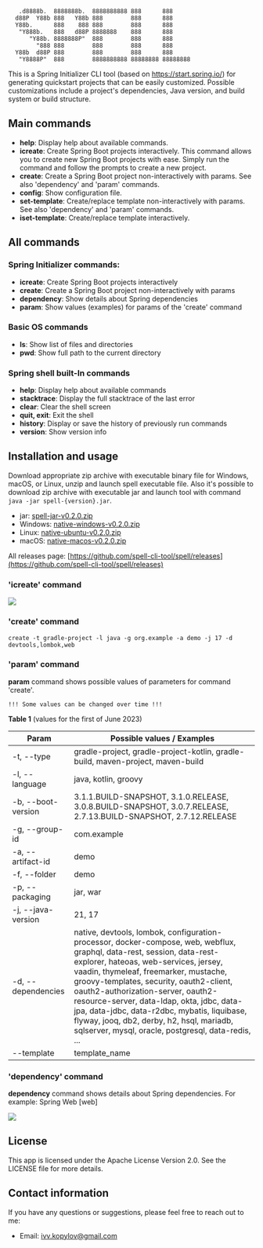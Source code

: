 
       .d8888b.  8888888b.  8888888888 888      888
      d88P  Y88b 888   Y88b 888        888      888
      Y88b.      888    888 888        888      888
       "Y888b.   888   d88P 8888888    888      888
          "Y88b. 8888888P"  888        888      888
            "888 888        888        888      888
      Y88b  d88P 888        888        888      888
       "Y8888P"  888        8888888888 88888888 88888888

This is a Spring Initializer CLI tool (based on https://start.spring.io/) for generating quickstart projects 
that can be easily customized.
Possible customizations include a project's dependencies,
Java version, and build system or build structure.

## Main commands
- **help**: Display help about available commands.
- **icreate**: Create Spring Boot projects interactively. This command allows you to 
create new Spring Boot projects with ease. Simply run the command and follow the prompts to create a new project.
- **create**: Create a Spring Boot project non-interactively with params. See also 'dependency' and 'param' commands.
- **config**: Show configuration file.
- **set-template**: Create/replace template non-interactively with params. See also 'dependency' and 'param' commands.
- **iset-template**: Create/replace template interactively.

## All commands

### Spring Initializer commands:

- **icreate**: Create Spring Boot projects interactively
- **create**: Create a Spring Boot project non-interactively with params
- **dependency**: Show details about Spring dependencies
- **param**: Show values (examples) for params of the 'create' command



### Basic OS commands

- **ls**: Show list of files and directories
- **pwd**: Show full path to the current directory

### Spring shell built-In commands

-   **help**: Display help about available commands
-   **stacktrace**: Display the full stacktrace of the last error
-   **clear**: Clear the shell screen
-   **quit, exit**: Exit the shell
-   **history**: Display or save the history of previously run commands
-   **version**: Show version info

## Installation and usage

Download appropriate zip archive with executable binary file for Windows, 
macOS, or Linux, unzip and launch spell executable file.
Also it's possible to download zip archive with executable jar and launch tool with command `java -jar spell-{version}.jar`.

- jar: [spell-jar-v0.2.0.zip](https://github.com/spell-cli-tool/spell/releases/download/v0.2.0/spell-jar-v0.2.0.zip)
- Windows: [native-windows-v0.2.0.zip](https://github.com/spell-cli-tool/spell/releases/download/v0.2.0/native-windows-v0.2.0.zip)
- Linux: [native-ubuntu-v0.2.0.zip](https://github.com/spell-cli-tool/spell/releases/download/v0.2.0/native-ubuntu-v0.2.0.zip)
- macOS: [native-macos-v0.2.0.zip](https://github.com/spell-cli-tool/spell/releases/download/v0.2.0/native-macos-v0.2.0.zip)

All releases page: [https://github.com/spell-cli-tool/spell/releases](https://github.com/spell-cli-tool/spell/releases)

### 'icreate' command

![](https://github.com/spell-cli-tool/spell/blob/master/assets/spell-demo.gif)

### 'create' command

```
create -t gradle-project -l java -g org.example -a demo -j 17 -d devtools,lombok,web 
```

### 'param' command

**param** command shows possible values of parameters for command 'create'.
```
!!! Some values can be changed over time !!!
```
**Table 1** (values for the first of June 2023)

| Param              | Possible values / Examples                                                                                                                                                                                                                                                                                                                                                                                                                                                               |
|--------------------|------------------------------------------------------------------------------------------------------------------------------------------------------------------------------------------------------------------------------------------------------------------------------------------------------------------------------------------------------------------------------------------------------------------------------------------------------------------------------------------|
| -t, --type         | gradle-project, gradle-project-kotlin, gradle-build, maven-project, maven-build                                                                                                                                                                                                                                                                                                                                                                                                          |
| -l, --language     | java, kotlin, groovy                                                                                                                                                                                                                                                                                                                                                                                                                                                                     |
| -b, --boot-version | 3.1.1.BUILD-SNAPSHOT, 3.1.0.RELEASE, 3.0.8.BUILD-SNAPSHOT, 3.0.7.RELEASE, 2.7.13.BUILD-SNAPSHOT, 2.7.12.RELEASE                                                                                                                                                                                                                                                                                                                                                                          |
| -g, --group-id     | com.example                                                                                                                                                                                                                                                                                                                                                                                                                                                                              |
| -a, --artifact-id  | demo                                                                                                                                                                                                                                                                                                                                                                                                                                                                                     |
| -f, --folder       | demo                                                                                                                                                                                                                                                                                                                                                                                                                                                                                     |
| -p, --packaging    | jar, war                                                                                                                                                                                                                                                                                                                                                                                                                                                                                 |
| -j, --java-version | 21, 17                                                                                                                                                                                                                                                                                                                                                                                                                                                                                   |
| -d, --dependencies | native, devtools, lombok, configuration-processor, docker-compose, web, webflux, graphql, data-rest, session, data-rest-explorer, hateoas, web-services, jersey, vaadin, thymeleaf, freemarker, mustache, groovy-templates, security, oauth2-client, oauth2-authorization-server, oauth2-resource-server, data-ldap, okta, jdbc, data-jpa, data-jdbc, data-r2dbc, mybatis, liquibase, flyway, jooq, db2, derby, h2, hsql, mariadb, sqlserver, mysql, oracle, postgresql, data-redis, ... |
| --template         | template_name                                                                                                                                                                                                                                                                                                                                                                                                                                                                            |

### 'dependency' command

**dependency** command shows details about Spring dependencies. For example: Spring Web [web] 

![](https://github.com/spell-cli-tool/spell/blob/master/assets/dependency-demo.png)

## License

This app is licensed under the Apache License Version 2.0. See the LICENSE file for more details.

## Contact information

If you have any questions or suggestions, please feel free to reach out to me:

 - Email: ivv.kopylov@gmail.com
